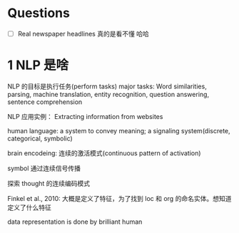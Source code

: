 # Questions
- [ ] Real newspaper headlines 真的是看不懂 哈哈

# 1 NLP 是啥
NLP 的目标是执行任务(perform tasks)
major tasks:  Word similarities, parsing, machine translation, entity recognition, question answering, sentence comprehension

NLP 应用实例： Extracting information from websites

human language: a system to convey meaning; a signaling system(discrete, categorical, symbolic)

brain encodeing: 连续的激活模式(continuous pattern of activation)

symbol 通过连续信号传播

探索 thought 的连续编码模式

Finkel et al., 2010: 大概是定义了特征，为了找到 loc 和 org 的命名实体。想知道定义了什么特征

data representation is done by brilliant human


